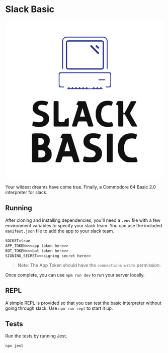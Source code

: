 # Slack Basic

![](./logo.png)

Your wildest dreams have come true. Finally, a Commodore 64 Basic 2.0 interpreter for slack.

## Running

After cloning and installing dependencies, you'll need a `.env` file with a few environment variables
to specify your slack team. You can use the included `manifest.json` file to add the app to your slack team.

```
SOCKET=true
APP_TOKEN=<<app token here>>
BOT_TOKEN=<<bot token here>>
SIGNING_SECRET=<<signing secret here>>
```

> Note: The App Token should have the `connections:write` permission.

Once complete, you can use `npm run dev` to run your server locally.

## REPL

A simple REPL is provided so that you can test the basic interpreter without going through slack. Use `npm run repl` to start it up.

## Tests

Run the tests by running Jest.

```shell
npx jest
```
